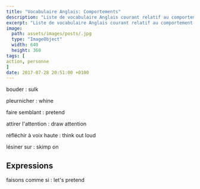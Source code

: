 ```yaml
---
title: "Vocabulaire Anglais: Comportements"
description: "Liste de vocabulaire Anglais courant relatif au comportement."
excerpt: "Liste de vocabulaire Anglais courant relatif au comportement."
image:
  path: assets/images/posts/.jpg
  type: "ImageObject"
  width: 640
  height: 360
tags: [
action, personne
]
date: 2017-07-28 20:51:00 +0100
---
```


bouder
: sulk

pleurnicher
: whine

faire semblant
: pretend

attirer l'attention
: draw attention

réfléchir à voix haute
: think out loud

lésiner sur
: skimp on


## Expressions

faisons comme si
: let's pretend
